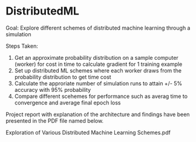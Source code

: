 # DistributedML
Goal: Explore different schemes of distributed machine learning through a simulation

Steps Taken:
1. Get an approximate probability distribution on a sample computer (worker) for cost in time to calculate gradient for 1 training example
2. Set up distributed ML schemes where each worker draws from the probability distribution to get time cost
3. Calculate the approriate number of simulation runs to attain +/- 5% accuracy with 95% probability
4. Compare different scehemes for performance such as averag time to convergence and average final epoch loss

Project report with explanation of the architecture and findings have been presented in the PDF file named below.

Exploration of Various Distributed Machine Learning Schemes.pdf
